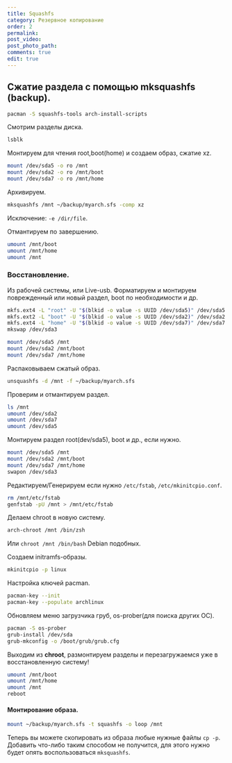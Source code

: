 ```yaml
---
title: Squashfs
category: Резервное копирование
order: 2
permalink:
post_video: 
post_photo_path: 
comments: true
edit: true
---
```


## Сжатие раздела с помощью mksquashfs (backup).

```bash
pacman -S squashfs-tools arch-install-scripts
```

Смотрим разделы диска.
```bash
lsblk
```

Монтируем для чтения root,boot(home) и создаем образ, сжатие xz.
```bash
mount /dev/sda5 -o ro /mnt
mount /dev/sda2 -o ro /mnt/boot
mount /dev/sda7 -o ro /mnt/home
```

Архивируем.
```bash
mksquashfs /mnt ~/backup/myarch.sfs -comp xz
```
Исключение: `-e /dir/file`.

Отмантируем по завершению.
```bash
umount /mnt/boot
umount /mnt/home
umount /mnt
```

### Восстановление. 

Из рабочей системы, или Live-usb. Форматируем и монтируем поврежденный или новый раздел, boot по необходимости и др.
```bash
mkfs.ext4 -L "root" -U "$(blkid -o value -s UUID /dev/sda5)" /dev/sda5
mkfs.ext2 -L "boot" -U "$(blkid -o value -s UUID /dev/sda2)" /dev/sda2
mkfs.ext4 -L "home" -U "$(blkid -o value -s UUID /dev/sda7)" /dev/sda7
mkswap /dev/sda3

mount /dev/sda5 /mnt
mount /dev/sda2 /mnt/boot
mount /dev/sda7 /mnt/home
```

Распаковываем сжатый образ.
```bash
unsquashfs -d /mnt -f ~/backup/myarch.sfs
```

Проверим и отмантируем раздел.
```bash
ls /mnt
umount /dev/sda2
umount /dev/sda7
umount /dev/sda5
```

Монтируем раздел root(dev/sda5), boot и др., если нужно.
```bash
mount /dev/sda5 /mnt
mount /dev/sda2 /mnt/boot
mount /dev/sda7 /mnt/home
swapon /dev/sda3
```

Редактируем/Генерируем если нужно `/etc/fstab`, `/etc/mkinitcpio.conf`.
```bash
rm /mnt/etc/fstab
genfstab -pU /mnt > /mnt/etc/fstab
```

Делаем chroot в новую систему.
```bash
arch-chroot /mnt /bin/zsh
```

Или `chroot /mnt /bin/bash` Debian подобных.

Создаем initramfs-образы.
```bash
mkinitcpio -p linux
```

Настройка ключей pacman.
```bash
pacman-key --init
pacman-key --populate archlinux
```

Обновляем меню загрузчика груб, os-prober(для поиска других ОС).
```bash
pacman -S os-prober
grub-install /dev/sda
grub-mkconfig -o /boot/grub/grub.cfg
```

Выходим из **chroot**, размонтируем разделы и перезагружаемся уже в восстановленную систему!
```bash
umount /mnt/boot
umount /mnt/home
umount /mnt
reboot
```

#### Монтирование образа.
```bash
mount ~/backup/myarch.sfs -t squashfs -o loop /mnt
```

Теперь вы можете скопировать из образа любые нужные файлы `cp -p`. Добавить что-либо таким способом не получится, для этого нужно будет опять воспользоваться `mksquashfs`.